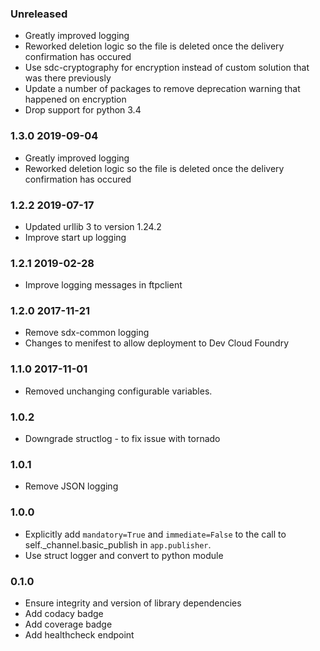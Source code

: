 ### Unreleased
  - Greatly improved logging
  - Reworked deletion logic so the file is deleted once the delivery confirmation has occured
  - Use sdc-cryptography for encryption instead of custom solution that was there previously
  - Update a number of packages to remove deprecation warning that happened on encryption
  - Drop support for python 3.4

### 1.3.0 2019-09-04
  - Greatly improved logging
  - Reworked deletion logic so the file is deleted once the delivery confirmation has occured

### 1.2.2 2019-07-17
  - Updated urllib 3 to version 1.24.2
  - Improve start up logging
  
### 1.2.1 2019-02-28
  - Improve logging messages in ftpclient

### 1.2.0 2017-11-21
  - Remove sdx-common logging
  - Changes to menifest to allow deployment to Dev Cloud Foundry

### 1.1.0 2017-11-01
  - Removed unchanging configurable variables.

### 1.0.2
  - Downgrade structlog - to fix issue with tornado

### 1.0.1
  - Remove JSON logging

### 1.0.0
  - Explicitly add `mandatory=True` and `immediate=False` to the call to self._channel.basic_publish in `app.publisher`.
  - Use struct logger and convert to python module

### 0.1.0
  - Ensure integrity and version of library dependencies
  - Add codacy badge
  - Add coverage badge
  - Add healthcheck endpoint
